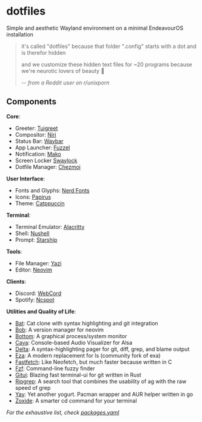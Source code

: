 # dotfiles

Simple and aesthetic Wayland environment on a minimal EndeavourOS installation

> it's called "dotfiles" because that folder ".config" starts with a dot and is
> therefor hidden
>
> and we customize these hidden text files for ~20 programs because we're
> neurotic lovers of beauty 🤷
>
> -- <cite>from a Reddit user on r/unixporn</cite>

## Components

**Core**:

* Greeter: [Tuigreet](https://github.com/apognu/tuigreet)  
* Compositor: [Niri](https://github.com/YaLTeR/niri)  
* Status Bar: [Waybar](https://github.com/Alexays/Waybar)  
* App Launcher: [Fuzzel](https://codeberg.org/dnkl/fuzzel)  
* Notification: [Mako](https://github.com/emersion/mako)  
* Screen Locker [Swaylock](https://github.com/swaywm/swaylock)  
* Dotfile Manager: [Chezmoi](https://github.com/twpayne/chezmoi)

**User Interface**:

* Fonts and Glyphs: [Nerd Fonts](https://github.com/ryanoasis/nerd-fonts)  
* Icons:
[Papirus](https://github.com/PapirusDevelopmentTeam/papirus-icon-theme)  
* Theme: [Catppuccin](https://github.com/catppuccin/catppuccin)

**Terminal**:

* Terminal Emulator: [Alacritty](https://github.com/alacritty/alacritty)  
* Shell: [Nushell](https://github.com/nushell/nushell)  
* Prompt: [Starship](https://github.com/starship/starship)

**Tools**:

* File Manager: [Yazi](https://github.com/sxyazi/yazi)  
* Editor: [Neovim](https://github.com/neovim/neovim)

**Clients**:

* Discord: [WebCord](https://github.com/SpacingBat3/WebCord)  
* Spotify: [Ncspot](https://github.com/hrkfdn/ncspot)

**Utilities and Quality of Life**:

* [Bat](https://github.com/sharkdp/bat): Cat clone with syntax highlighting and
git integration  
* [Bob](https://github.com/MordechaiHadad/bob): A version manager for neovim
* [Bottom](https://github.com/ClementTsang/bottom): A graphical process/system
monitor  
* [Cava](https://github.com/karlstav/cava): Console-based Audio Visualizer for
Alsa  
* [Delta](https://github.com/dandavison/delta): A syntax-highlighting pager for
git, diff, grep, and blame output  
* [Eza](https://github.com/eza-community/eza): A modern replacement for ls
(community fork of exa)  
* [Fastfetch](https://github.com/fastfetch-cli/fastfetch): Like Neofetch, but
much faster because written in C  
* [Fzf](https://github.com/junegunn/fzf): Command-line fuzzy finder  
* [Gitui](https://github.com/extrawurst/gitui): Blazing fast terminal-ui for git
written in Rust  
* [Ripgrep](https://github.com/BurntSushi/ripgrep): A search tool that combines
the usability of ag with the raw speed of grep  
* [Yay](https://github.com/Jguer/yay): Yet another yogurt. Pacman wrapper and AUR
helper written in go  
* [Zoxide](https://github.com/ajeetdsouza/zoxide): A smarter cd command for your
terminal

*For the exhaustive list, check [packages.yaml](home/.chezmoidata/packages.yaml)*
